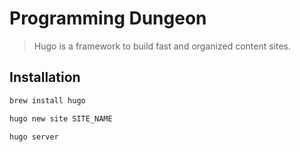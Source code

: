 # Programming Dungeon

> Hugo is a framework to build fast and organized content sites.

## Installation

```sh
brew install hugo

hugo new site SITE_NAME

hugo server
```